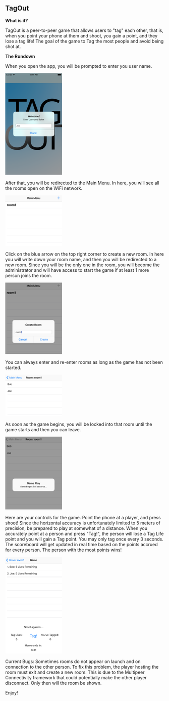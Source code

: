 ## TagOut

**What is it?**

TagOut is a peer-to-peer game that allows users to "tag" each other, that is, when you point your phone at them and shoot, you gain a point, and they lose a tag life! The goal of the game to Tag the most people and avoid being shot at.

**The Rundown**

When you open the app, you will be prompted to enter you user name. 

<img src="GitHubImages/1.png" width="180"> 

After that, you will be redirected to the Main Menu. In here, you will see all the rooms open on the WiFi network.

<img src="GitHubImages/2.png" width="180"> 

Click on the blue arrow on the top right corner to create a new room. In here you will write down your room name, and then you will be redirected to a new room. Since you will be the only one in the room, you will become the administrator and will have access to start the game if at least 1 more person joins the room.

<img src="GitHubImages/3.png" width="180"> 

You can always enter and re-enter rooms as long as the game has not been started. 

<img src="GitHubImages/4.png" width="180"> 

As soon as the game begins, you will be locked into that room until the game starts and then you can leave.

<img src="GitHubImages/5.png" width="180"> 

Here are your controls for the game. Point the phone at a player, and press shoot! Since the horizontal accuracy is unfortunately limited to 5 meters of precision, be prepared to play at somewhat of a distance. When you accurately point at a person and press "Tag!", the person will lose a Tag Life point and you will gain a Tag point. You may only tag once every 3 seconds. The scoreboard will get updated in real time based on the points accrued for every person. The person with the most points wins!

<img src="GitHubImages/6.png" width="180"> 

Current Bugs: Sometimes rooms do not appear on launch and on connection to the other person. To fix this problem, the player hosting the room must exit and create a new room. This is due to the Multipeer Connectivity framework that could potentially make the other player disconnect. Only then will the room be shown.

Enjoy!
